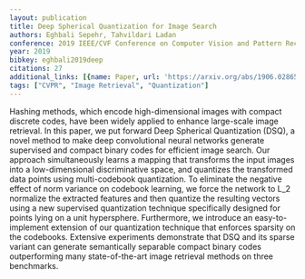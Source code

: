 ```yaml
---
layout: publication
title: Deep Spherical Quantization for Image Search
authors: Eghbali Sepehr, Tahvildari Ladan
conference: 2019 IEEE/CVF Conference on Computer Vision and Pattern Recognition (CVPR)
year: 2019
bibkey: eghbali2019deep
citations: 27
additional_links: [{name: Paper, url: 'https://arxiv.org/abs/1906.02865'}]
tags: ["CVPR", "Image Retrieval", "Quantization"]
---
```

Hashing methods, which encode high-dimensional images with compact discrete
codes, have been widely applied to enhance large-scale image retrieval. In this
paper, we put forward Deep Spherical Quantization (DSQ), a novel method to make
deep convolutional neural networks generate supervised and compact binary codes
for efficient image search. Our approach simultaneously learns a mapping that
transforms the input images into a low-dimensional discriminative space, and
quantizes the transformed data points using multi-codebook quantization. To
eliminate the negative effect of norm variance on codebook learning, we force
the network to L_2 normalize the extracted features and then quantize the
resulting vectors using a new supervised quantization technique specifically
designed for points lying on a unit hypersphere. Furthermore, we introduce an
easy-to-implement extension of our quantization technique that enforces
sparsity on the codebooks. Extensive experiments demonstrate that DSQ and its
sparse variant can generate semantically separable compact binary codes
outperforming many state-of-the-art image retrieval methods on three
benchmarks.